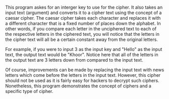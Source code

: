 This program askes for an interger key to use for the cipher. It also takes an input text (argument) and converts it to a cipher text using the concept of a caesar cipher. 
The caesar cipher takes each character and replaces it with a different character that is a fixed number of places down the alphabet. In other words, if you compare each 
letter in the unciphered text to each of the respective letters in the ciphered text, you will notice that the letters in the cipher text will all be a certain constant 
away from the original letters. 

For example, if you were to input 3 as the input key and "Hello" as the input text, the output text would be "Khoor". Notice here that all of the letters in the output 
text are 3 letters down from compared to the input text. 

Of course, improvements can be made by replacing the input text with news letters which come before the letters in the input text. However, this cipher should not be used 
as it is fairly easy for hackers to decrypt such ciphers. Nonetheless, this program demonstrates the concept of ciphers and a specific type of cipher. 
